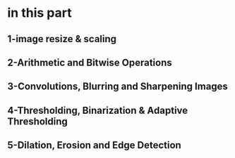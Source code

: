 # in this part
## 1-image resize & scaling
## 2-Arithmetic and Bitwise Operations
## 3-Convolutions, Blurring and Sharpening Images
## 4-Thresholding, Binarization & Adaptive Thresholding
## 5-Dilation, Erosion and Edge Detection
